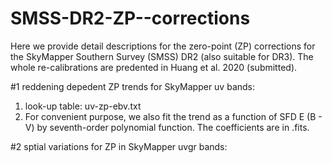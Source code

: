 # SMSS-DR2-ZP--corrections
Here we provide detail descriptions for the zero-point (ZP) corrections for the SkyMapper Southern Survey (SMSS) DR2 (also suitable for DR3).
The whole re-calibrations are predented in Huang et al. 2020 (submitted).

#1 reddening depedent ZP trends for SkyMapper uv bands: 
1) look-up table: uv-zp-ebv.txt 
2) For convenient purpose, we also fit the trend as a function of SFD E (B - V) by seventh-order polynomial function.
The coefficients are in .fits.

#2 sptial variations for ZP in SkyMapper uvgr bands:

